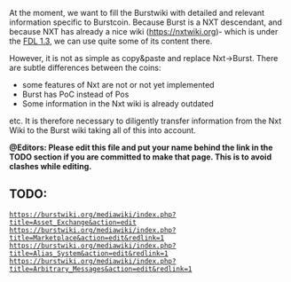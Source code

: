 At the moment, we want to fill the Burstwiki with detailed and relevant information specific to Burstcoin. Because Burst is a NXT descendant, and because NXT has already a nice wiki (https://nxtwiki.org)- which is under the [FDL 1.3](https://www.gnu.org/copyleft/fdl.html%7CGNU), we can use quite some of its content there.

However, it is not as simple as copy&paste and replace Nxt-&gt;Burst. There are subtle differences between the coins:

-   some features of Nxt are not or not yet implemented
-   Burst has PoC instead of Pos
-   Some information in the Nxt wiki is already outdated

etc. It is therefore necessary to diligently transfer information from the Nxt Wiki to the Burst wiki taking all of this into account.

**@Editors: Please edit this file and put your name behind the link in the TODO section if you are committed to make that page. This is to avoid clashes while editing.**

TODO:
-----

[`https://burstwiki.org/mediawiki/index.php?title=Asset_Exchange&action=edit`](https://burstwiki.org/mediawiki/index.php?title=Asset_Exchange&action=edit)
[`https://burstwiki.org/mediawiki/index.php?title=Marketplace&action=edit&redlink=1`](https://burstwiki.org/mediawiki/index.php?title=Marketplace&action=edit&redlink=1)
[`https://burstwiki.org/mediawiki/index.php?title=Alias_System&action=edit&redlink=1`](https://burstwiki.org/mediawiki/index.php?title=Alias_System&action=edit&redlink=1)
[`https://burstwiki.org/mediawiki/index.php?title=Arbitrary_Messages&action=edit&redlink=1`](https://burstwiki.org/mediawiki/index.php?title=Arbitrary_Messages&action=edit&redlink=1)
